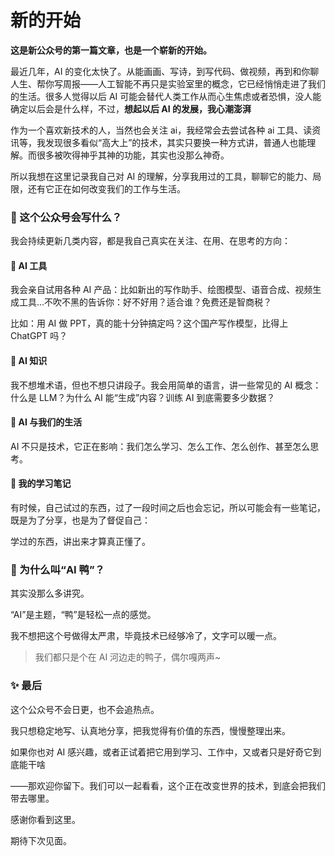 # 新的开始

**这是新公众号的第一篇文章，也是一个崭新的开始。**

最近几年，AI 的变化太快了。从能画画、写诗，到写代码、做视频，再到和你聊人生、帮你写周报——人工智能不再只是实验室里的概念，它已经悄悄走进了我们的生活。很多人觉得以后 AI 可能会替代人类工作从而心生焦虑或者恐惧，没人能确定以后会是什么样，不过，**想起以后 AI 的发展，我心潮澎湃**

作为一个喜欢新技术的人，当然也会关注 ai，我经常会去尝试各种 ai 工具、读资讯等，我发现很多看似“高大上”的技术，其实只要换一种方式讲，普通人也能理解。而很多被吹得神乎其神的功能，其实也没那么神奇。

所以我想在这里记录我自己对 AI 的理解，分享我用过的工具，聊聊它的能力、局限，还有它正在如何改变我们的工作与生活。

### 📌 这个公众号会写什么？

我会持续更新几类内容，都是我自己真实在关注、在用、在思考的方向：

#### 🍉 AI 工具

我会亲自试用各种 AI 产品：比如新出的写作助手、绘图模型、语音合成、视频生成工具...不吹不黑的告诉你：好不好用？适合谁？免费还是智商税？

比如：用 AI 做 PPT，真的能十分钟搞定吗？这个国产写作模型，比得上 ChatGPT 吗？

#### 🍌 AI 知识

我不想堆术语，但也不想只讲段子。我会用简单的语言，讲一些常见的 AI 概念：什么是 LLM？为什么 AI 能“生成”内容？训练 AI 到底需要多少数据？

#### 🌱 AI 与我们的生活

AI 不只是技术，它正在影响：我们怎么学习、怎么工作、怎么创作、甚至怎么思考。

#### 🍑 我的学习笔记

有时候，自己试过的东西，过了一段时间之后也会忘记，所以可能会有一些笔记，既是为了分享，也是为了督促自己：

学过的东西，讲出来才算真正懂了。

### 🦆 为什么叫“AI 鸭”？

其实没那么多讲究。

“AI”是主题，“鸭”是轻松一点的感觉。

我不想把这个号做得太严肃，毕竟技术已经够冷了，文字可以暖一点。

> 我们都只是个在 AI 河边走的鸭子，偶尔嘎两声~

### ✨ 最后

这个公众号不会日更，也不会追热点。

我只想稳定地写、认真地分享，把我觉得有价值的东西，慢慢整理出来。

如果你也对 AI 感兴趣，或者正试着把它用到学习、工作中，又或者只是好奇它到底能干啥

——那欢迎你留下。我们可以一起看看，这个正在改变世界的技术，到底会把我们带去哪里。

感谢你看到这里。

期待下次见面。
